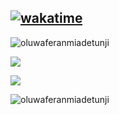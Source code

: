 ## [![wakatime](https://wakatime.com/badge/user/82fc010c-9e78-44cc-87c7-b93dbb77e763.svg)](https://wakatime.com/@82fc010c-9e78-44cc-87c7-b93dbb77e763)

<p align="left"> <img src="https://komarev.com/ghpvc/?username=oluwaferanmiadetunji&label=Profile%20views&color=0e75b6&style=flat" alt="oluwaferanmiadetunji" /> </p>

<p></p>

<a href="https://github.com/oluwaferanmiadetunji">
  <img align="center" src="https://github-readme-stats.vercel.app/api?username=oluwaferanmiadetunji&theme=nord&show_icons=true&count_private=true&hide=contribs&line_height=40" />
</a>

<p></p>
<a href="https://github.com/oluwaferanmiadetunji">
  <img align="center" src="https://github-readme-stats.vercel.app/api/top-langs/?username=oluwaferanmiadetunji&theme=nord&langs_count=10&hide=javascript,html,css,erlang" />
</a>

<p></p>
<p><img align="center" src="https://github-readme-streak-stats.herokuapp.com/?user=oluwaferanmiadetunji&" alt="oluwaferanmiadetunji" /></p>

